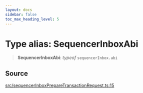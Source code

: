 ```yaml
---
layout: docs
sidebar: false
toc_max_heading_level: 5
---
```


# Type alias: SequencerInboxAbi

> **SequencerInboxAbi**: *typeof* `sequencerInbox.abi`

## Source

[src/sequencerInboxPrepareTransactionRequest.ts:15](https://github.com/anegg0/arbitrum-orbit-sdk/blob/b24cbe9cd68eb30d18566196d2c909bd4086db10/src/sequencerInboxPrepareTransactionRequest.ts#L15)
